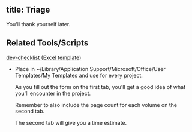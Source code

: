 title: Triage
---

You'll thank yourself later.

## Related Tools/Scripts

[dev-checklist (Excel template)](https://cms.lifeway.com/share/page/site/bh-academic/document-details?nodeRef=workspace://SpacesStore/df7ef11a-8b7a-4ef5-a0e9-d2bae3eef3e0)

* Place in \~/Library/Application Support/Microsoft/Office/User Templates/My Templates and use for every project.

  As you fill out the form on the first tab, you'll get a good idea of what you'll encounter in the project.

  Remember to also include the page count for each volume on the second tab.

  The second tab will give you a time estimate.